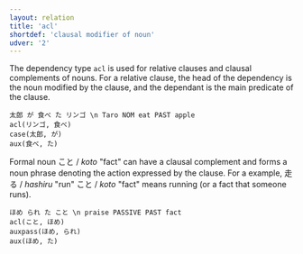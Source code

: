 ```yaml
---
layout: relation
title: 'acl'
shortdef: 'clausal modifier of noun'
udver: '2'
---
```


The dependency type `acl` is used for relative clauses and clausal complements of nouns.
For a relative clause, the head of the dependency is the noun modified by the clause,
and the dependant is the main predicate of the clause.

~~~ sdparse
太郎 が 食べ た リンゴ \n Taro NOM eat PAST apple
acl(リンゴ, 食べ)
case(太郎, が)
aux(食べ, た)
~~~

Formal noun こと / *koto* "fact" can have a clausal complement and forms a noun phrase
denoting the action expressed by the clause.
For a example, 走る / *hashiru* "run"  こと  / *koto* "fact" 
means running (or a fact that someone runs).

~~~ sdparse
ほめ られ た こと \n praise PASSIVE PAST fact
acl(こと, ほめ)
auxpass(ほめ, られ)
aux(ほめ, た)
~~~
<!-- Interlanguage links updated Ne 5. května 2024, 18:20:29 CEST -->
